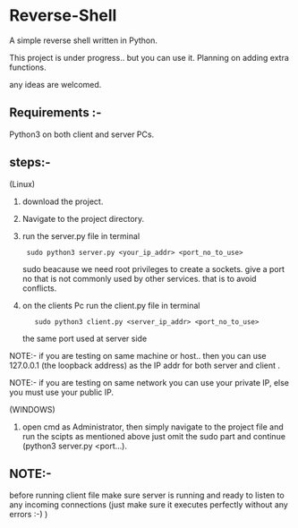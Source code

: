 # Reverse-Shell

A simple reverse shell written in Python.

 This project is under progress.. but you can use it.
 Planning on adding extra functions.

any ideas are welcomed.

## Requirements :-
   Python3 on both client and server PCs.
## steps:-
  (Linux)
1. download the project.
2. Navigate to the project directory.
3. run the  server.py file in terminal

        sudo python3 server.py <your_ip_addr> <port_no_to_use>
        
   
     sudo beacause we need root privileges to create a sockets. 
     give a port no that is not commonly used by other services. that is to avoid conflicts.
         
 4. on the clients Pc run the client.py file in  terminal
 
           sudo python3 client.py <server_ip_addr> <port_no_to_use> 
            
      the same port used at server side
      
 NOTE:- if you are testing on same machine or host.. then you can use 127.0.0.1 (the loopback address) as the IP addr for both 
 server and client .
 
 NOTE:- if you are testing on same network you can use your private IP, else you must use your public IP.
      
     
  (WINDOWS)
    
 1. open cmd as Administrator, then simply navigate to the project file and run the scipts as mentioned above just omit the sudo
    part and continue (python3 server.py <port...).
  
  

  
  
  ## NOTE:- 
   before running client file make sure server is running and ready to listen to any incoming connections (just make sure 
   it executes perfectly without any errors :-) )
